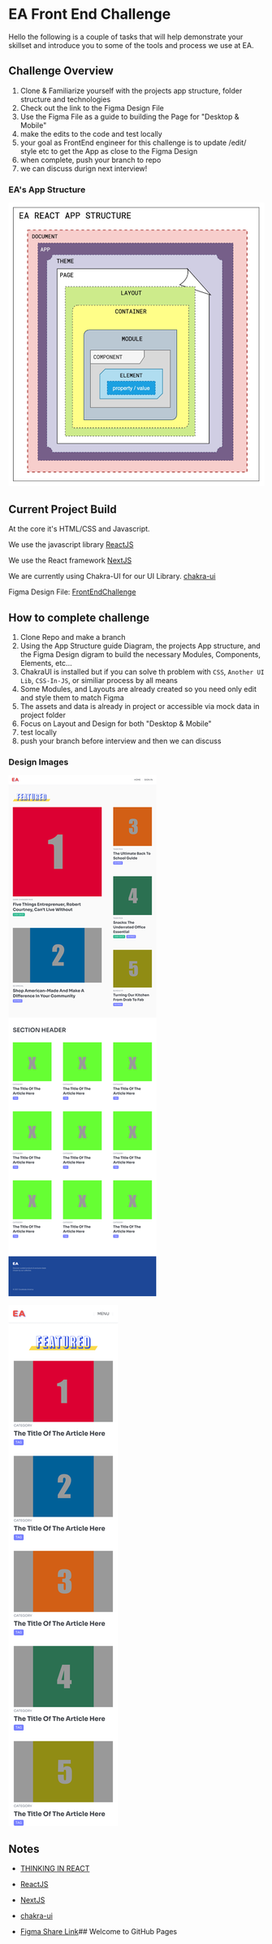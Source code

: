 # EA Front End Challenge
Hello  the following is a couple of tasks that will help demonstrate your skillset and introduce you to some of the tools and process we use at EA.

## Challenge Overview

1. Clone & Familiarize yourself with the projects  app structure, folder structure  and technologies
2. Check out the link to the Figma Design File
3. Use the Figma File as a guide to building the Page for "Desktop & Mobile"
4. make the edits to the code and test locally
5. your goal as FrontEnd engineer for this challenge is to update /edit/ style etc to get the App as close to the Figma Design
6. when complete, push your branch to repo
7.  we can discuss durign next interview!

### EA's App Structure

![ReactAppStructure](./reactAppStructure.jpg)


## Current Project Build

At the core it's HTML/CSS and Javascript.

We use  the javascript library [ReactJS](https://reactjs.org)

We use the React framework
[NextJS](https://nextjs.org/learn/basics/create-nextjs-app)


We are currently using Chakra-UI for our UI Library.
[chakra-ui](https://chakra-ui.com/)

Figma Design File:
[FrontEndChallenge](https://www.figma.com/file/dFFaPvdPrl9Ib1MtqXtPS1/FrontEnd-Challenge?node-id=0%3A1)
## How to complete challenge

1. Clone Repo and make a branch
2. Using the App Structure guide Diagram, the projects App structure, and the Figma Design digram to build the necessary Modules, Components, Elements, etc...
3. ChakraUI is installed but if you can solve th problem with `CSS`, `Another UI Lib`, `CSS-In-JS`, or similiar process by all means
4. Some Modules, and Layouts are already created so you need only edit and style them to match Figma
5. The assets and data is already in project or accessible via mock data in project folder
6.  Focus on Layout and Design for both "Desktop & Mobile"
7. test locally
8. push your branch before interview and then we can discuss

### Design Images

![Figma Desktop View](./frontEndFigma-desktop.png)

![Figma Mobile View](./frontEndFigma-mobile.png)

## Notes
- [THINKING IN REACT](https://reactjs.org/docs/thinking-in-react.html)

- [ReactJS](https://reactjs.org)


- [NextJS](https://nextjs.org/learn/basics/create-nextjs-app)



- [chakra-ui](https://chakra-ui.com/)

- [Figma Share Link](https://www.figma.com/file/dFFaPvdPrl9Ib1MtqXtPS1/FrontEnd-Challenge?node-id=0%3A1)## Welcome to GitHub Pages
